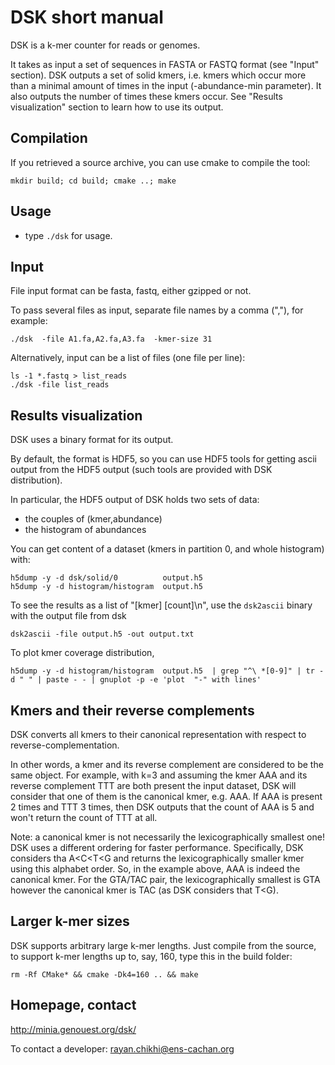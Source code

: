# DSK  short manual

DSK is a k-mer counter for reads or genomes.

It takes as input a set of sequences in FASTA or FASTQ format (see "Input" section).
DSK outputs a set of solid kmers, i.e. kmers which occur more than a minimal amount of times in the input (-abundance-min parameter).
It also outputs the number of times these kmers occur.
See "Results visualization" section to learn how to use its output.

## Compilation

If you retrieved a source archive, you can use cmake to compile the tool:

    mkdir build; cd build; cmake ..; make 


## Usage

* type `./dsk` for usage.


## Input

File input format can be fasta, fastq, either gzipped or not.

To pass several files as input, separate file names by a comma (","), for example:  

    ./dsk  -file A1.fa,A2.fa,A3.fa  -kmer-size 31

Alternatively, input can be a list of files (one file per line): 

    ls -1 *.fastq > list_reads
    ./dsk -file list_reads
    
## Results visualization

DSK uses a binary format for its output. 

By default, the format is HDF5, so you can use HDF5 tools for getting ascii output
from the HDF5 output (such tools are provided with DSK distribution).

In particular, the HDF5 output of DSK holds two sets of data:
   
* the couples of (kmer,abundance)
* the histogram of abundances
    
You can get content of a dataset (kmers in partition 0, and whole histogram) with:
    
    h5dump -y -d dsk/solid/0          output.h5
    h5dump -y -d histogram/histogram  output.h5

To see the results as a list of "[kmer] [count]\n", use the `dsk2ascii` binary with the output file from dsk 

    dsk2ascii -file output.h5 -out output.txt
    
To plot kmer coverage distribution,    
    
    h5dump -y -d histogram/histogram  output.h5  | grep "^\ *[0-9]" | tr -d " " | paste - - | gnuplot -p -e 'plot  "-" with lines'     


## Kmers and their reverse complements

DSK converts all kmers to their canonical representation with respect to reverse-complementation. 

In other words, a kmer and its reverse complement are considered to be the same object. 
For example, with k=3 and assuming the kmer AAA and its reverse complement TTT are both present the input dataset, DSK will consider that one of them is the canonical kmer, e.g. AAA. If AAA is present 2 times and TTT 3 times, then DSK outputs that the count of AAA is 5 and won't return the count of TTT at all.

Note: a canonical kmer is not necessarily the lexicographically smallest one! DSK uses a different ordering for faster performance. Specifically, DSK considers tha A<C<T<G and returns the lexicographically smaller kmer using this alphabet order. So, in the example above, AAA is indeed the canonical kmer. 
For the GTA/TAC pair, the lexicographically smallest is GTA however the canonical kmer is TAC (as DSK considers that T<G).


## Larger k-mer sizes

DSK supports arbitrary large k-mer lengths. 
Just compile from the source, to support k-mer lengths up to, say, 160, type this in the build folder:

    rm -Rf CMake* && cmake -Dk4=160 .. && make


## Homepage, contact

http://minia.genouest.org/dsk/

To contact a developer: rayan.chikhi@ens-cachan.org


